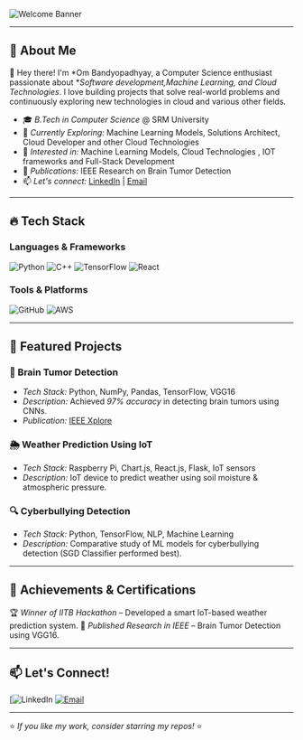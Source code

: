 ![Welcome Banner](https://readme-typing-svg.herokuapp.com?font=Fira+Code&size=22&pause=1000&color=2AFFE2&width=600&lines=Hi+there!+I'm+Om+Bandyopadhyay;A+Passionate+Developer+%7C+AI+%7C+Finance+%7C+Cloud+%7C+Web+Dev;Welcome+to+my+GitHub+profile!)

---

## 🚀 About Me

👋 Hey there! I'm *Om Bandyopadhyay, a Computer Science enthusiast passionate about **Software development,Machine Learning, and Cloud Technologies*. I love building projects that solve real-world problems and continuously exploring new technologies in cloud and various other fields.

- 🎓 *B.Tech in Computer Science* @ SRM University
- 📌 *Currently Exploring:* Machine Learning Models, Solutions Architect, Cloud Developer and other Cloud Technologies
- 🚀 *Interested in:* Machine Learning Models, Cloud Technologies , IOT frameworks and Full-Stack Development
- 📖 *Publications:* IEEE Research on Brain Tumor Detection
- 📫 *Let's connect:* [LinkedIn](https://www.linkedin.com/in/om-bandyopadhyay/) | [Email](mailto:ombandyopadhyay@gmail.com)

---


## 🔥 Tech Stack

### Languages & Frameworks
![Python](https://img.shields.io/badge/Python-3776AB?style=for-the-badge&logo=python&logoColor=white)
![C++](https://img.shields.io/badge/C%2B%2B-00599C?style=for-the-badge&logo=c%2B%2B&logoColor=white)
![TensorFlow](https://img.shields.io/badge/TensorFlow-FF6F00?style=for-the-badge&logo=tensorflow&logoColor=white)
![React](https://img.shields.io/badge/React-20232A?style=for-the-badge&logo=react&logoColor=61DAFB)

### Tools & Platforms
![GitHub](https://img.shields.io/badge/GitHub-181717?style=for-the-badge&logo=github&logoColor=white)
![AWS](https://img.shields.io/badge/AWS-232F3E?style=for-the-badge&logo=amazon-aws&logoColor=white)

---

## 📌 Featured Projects

### 🚀 Brain Tumor Detection
- *Tech Stack:* Python, NumPy, Pandas, TensorFlow, VGG16
- *Description:* Achieved *97% accuracy* in detecting brain tumors using CNNs.
- *Publication:* [IEEE Xplore](https://ieeexplore.ieee.org/document/10698772)

### 🌦 Weather Prediction Using IoT
- *Tech Stack:* Raspberry Pi, Chart.js, React.js, Flask, IoT sensors
- *Description:* IoT device to predict weather using soil moisture & atmospheric pressure.

### 🔍 Cyberbullying Detection
- *Tech Stack:* Python, TensorFlow, NLP, Machine Learning
- *Description:* Comparative study of ML models for cyberbullying detection (SGD Classifier performed best).

---

## 🎯 Achievements & Certifications

🏆 *Winner of IITB Hackathon* – Developed a smart IoT-based weather prediction system.
📜 *Published Research in IEEE* – Brain Tumor Detection using VGG16.

---

## 📫 Let's Connect!

[![LinkedIn](https://www.linkedin.com/in/om-bandyopadhyay/)
[![Email](https://img.shields.io/badge/Email-ombandyopadhyay@gmail.com-red?style=for-the-badge&logo=gmail&logoColor=white)](mailto:ombandyopadhyay@gmail.com)

---

⭐ *If you like my work, consider starring my repos!* ⭐

